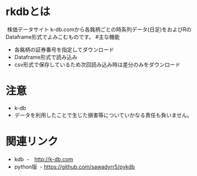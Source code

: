 # rkdbとは
  株価データサイト k-db.comから各銘柄ごとの時系列データ(日足)をおよびRのDataframe形式でよみこむものです。
#主な機能
- 各銘柄の証券番号を指定してダウンロード
- Dataframe形式で読み込み
- csv形式で保存しているため次回読み込み時は差分のみをダウンロード

# 注意
- k-db
- データを利用したことで生じた損害等についていかなる責任も負いません。　

# 関連リンク
- kdb
  -　http://k-db.com
- python版
  - https://github.com/sawadyrr5/pykdb
